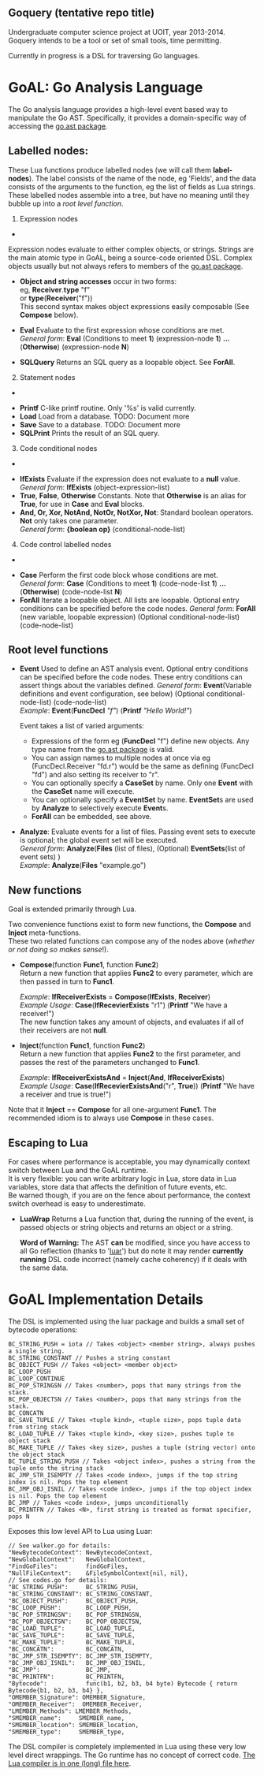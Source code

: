 Goquery (tentative repo title)
-
Undergraduate computer science project at UOIT, year 2013-2014.  
Goquery intends to be a tool or set of small tools, time permitting.

Currently in progress is a DSL for traversing Go languages.

GoAL: Go Analysis Language
=

The Go analysis language provides a high-level event based way to manipulate the Go AST. Specifically, it provides a domain-specific way of accessing the [go.ast package](http://golang.org/pkg/go/ast/).

Labelled nodes:
-
These Lua functions produce labelled nodes (we will call them **label-nodes**). The label consists of the name of the node, eg 'Fields', and the data consists of the arguments to the function, eg the list of fields as Lua strings. These labelled nodes assemble into a tree, but have no meaning until they bubble up into a *root level function*.


1) Expression nodes
-
Expression nodes evaluate to either complex objects, or strings. Strings are the main atomic type in GoAL, being a source-code oriented DSL. Complex objects usually but not always refers to members of the [go.ast package](http://golang.org/pkg/go/ast/).

+ **Object and string accesses** occur in two forms:  
    eg, **Receiver**.**type** "f"  
    or  **type**(**Receiver**("f"))  
    This second syntax makes object expressions easily composable (See **Compose** below).

+ **Eval** Evaluate to the first expression whose conditions are met.  
    *General form*: **Eval** (Conditions to meet **1**) (expression-node **1**) **...** (**Otherwise**) (expression-node **N**) 
+ **SQLQuery** Returns an SQL query as a loopable object. See **ForAll**.

2) Statement nodes
-
+ **Printf** C-like printf routine. Only '%s' is valid currently.
+ **Load** Load from a database. TODO: Document more
+ **Save** Save to a database. TODO: Document more
+ **SQLPrint** Prints the result of an SQL query.

3) Code conditional nodes
-
+ **IfExists** Evaluate if the expression does not evaluate to a **null** value.  
    *General form*: **IfExists** (object-expression-list)
+ **True**, **False**, **Otherwise** Constants. Note that **Otherwise** is an alias for **True**, for use in **Case** and **Eval** blocks.
+ **And, Or, Xor, NotAnd, NotOr, NotXor, Not**: Standard boolean operators. **Not** only takes one parameter.  
    *General form*: **{boolean op}** (conditional-node-list)

4) Code control labelled nodes
-
+ **Case** Perform the first code block whose conditions are met.  
    *General form*: **Case** (Conditions to meet **1**) (code-node-list **1**) **...** (**Otherwise**) (code-node-list **N**) 
+ **ForAll** Iterate a loopable object. All lists are loopable. Optional entry conditions can be specified before the code nodes.
    *General form*: **ForAll** (new variable, loopable expression) (Optional conditional-node-list) (code-node-list)



Root level functions
-
+ **Event** Used to define an AST analysis event. Optional entry conditions can be specified before the code nodes. These entry conditions can assert things about the variables defined.
    *General form*: **Event**(Variable definitions and event configuration, see below) (Optional conditional-node-list) (code-node-list)  
    *Example*: **Event**(**FuncDecl** *"f"*) (**Printf** *"Hello World!"*)

    Event takes a list of varied arguments:  
    
    + Expressions of the form eg (**FuncDecl** "f") define new objects. Any type name from the [go.ast package](http://golang.org/pkg/go/ast/) is valid.  
    + You can assign names to multiple nodes at once via eg (FuncDecl.Receiver "fd.r") would be the same as defining (FuncDecl "fd") and also setting its receiver to "r".
    + You can optionally specify a **CaseSet** by name. Only one **Event** with the **CaseSet** name will execute.
    + You can optionally specify a **EventSet** by name. **EventSet**s are used by **Analyze** to selectively execute **Event**s.
    + **ForAll** can be embedded, see above.

+ **Analyze**: Evaluate events for a list of files. Passing event sets to execute is optional; the global event set will be executed.  
    *General form*: **Analyze**(**Files** (list of files), (Optional) **EventSets**(list of event sets) )  
    *Example*: **Analyze**(**Files** "example.go")



New functions
-
Goal is extended primarily through Lua.  

Two convenience functions exist to form new functions, the **Compose** and **Inject** meta-functions.  
These two related functions can compose any of the nodes above (*whether or not doing so makes sense*!).

+ **Compose**(function **Func1**, function **Func2**)  
    Return a new function that applies **Func2** to every parameter, which are then passed in turn to **Func1**.  

    *Example*: **IfReceiverExists** = **Compose**(**IfExists**, **Receiver**)  
    *Example Usage*: **Case**(**IfRecevierExists** "r1") (**Printf** "We have a receiver!")  
    The new function takes any amount of objects, and evaluates if all of their receivers are not **null**.  

+ **Inject**(function **Func1**, function **Func2**)  
    Return a new function that applies **Func2** to the first parameter, and passes the rest of the parameters unchanged to **Func1**.

    *Example*: **IfReceiverExistsAnd** = **Inject**(**And**, **IfReceiverExists**)  
    *Example Usage*: **Case**(**IfRecevierExistsAnd**("r", **True**)) (**Printf** "We have a receiver and true is true!")

Note that it **Inject** == **Compose** for all one-argument **Func1**. The recommended idiom is to always use **Compose** in these cases.

Escaping to Lua
-
For cases where performance is acceptable, you may dynamically context switch between Lua and the GoAL runtime.  
It is very flexible: you can write arbitrary logic in Lua, store data in Lua variables, store data that affects the definition of future events, etc.  
Be warned though, if you are on the fence about performance, the context switch overhead is easy to underestimate.

+ **LuaWrap** Returns a Lua function that, during the running of the event, is passed objects or string objects and returns an object or a string.  

    **Word of Warning:** The AST **can** be modified, since you have access to all Go reflection (thanks to '[luar](https://github.com/stevedonovan/luar/)') but do note it may render **currently running** DSL code incorrect (namely cache coherency) if it deals with the same data.


GoAL Implementation Details
=

The DSL is implemented using the luar package and builds a small set of bytecode operations:

	BC_STRING_PUSH = iota // Takes <object> <member string>, always pushes a single string.
	BC_STRING_CONSTANT // Pushes a string constant
	BC_OBJECT_PUSH // Takes <object> <member object>
	BC_LOOP_PUSH
	BC_LOOP_CONTINUE
	BC_POP_STRINGSN // Takes <number>, pops that many strings from the stack.
	BC_POP_OBJECTSN // Takes <number>, pops that many strings from the stack.
	BC_CONCATN
	BC_SAVE_TUPLE // Takes <tuple kind>, <tuple size>, pops tuple data from string stack
	BC_LOAD_TUPLE // Takes <tuple kind>, <key size>, pushes tuple to object stack
	BC_MAKE_TUPLE // Takes <key size>, pushes a tuple (string vector) onto the object stack
	BC_TUPLE_STRING_PUSH // Takes <object index>, pushes a string from the tuple onto the string stack
	BC_JMP_STR_ISEMPTY // Takes <code index>, jumps if the top string index is nil. Pops the top element
	BC_JMP_OBJ_ISNIL // Takes <code index>, jumps if the top object index is nil. Pops the top element
	BC_JMP // Takes <code index>, jumps unconditionally
	BC_PRINTFN // Takes <N>, first string is treated as format specifier, pops N

Exposes this low level API to Lua using Luar:

	// See walker.go for details:
	"NewBytecodeContext": NewBytecodeContext,
	"NewGlobalContext":   NewGlobalContext,
	"FindGoFiles":        findGoFiles,
	"NullFileContext":    &FileSymbolContext{nil, nil},
	// See codes.go for details:
	"BC_STRING_PUSH":     BC_STRING_PUSH,
	"BC_STRING_CONSTANT": BC_STRING_CONSTANT,
	"BC_OBJECT_PUSH":     BC_OBJECT_PUSH,
	"BC_LOOP_PUSH":       BC_LOOP_PUSH,
	"BC_POP_STRINGSN":    BC_POP_STRINGSN,
	"BC_POP_OBJECTSN":    BC_POP_OBJECTSN,
	"BC_LOAD_TUPLE":      BC_LOAD_TUPLE,
	"BC_SAVE_TUPLE":      BC_SAVE_TUPLE,
	"BC_MAKE_TUPLE":      BC_MAKE_TUPLE,
	"BC_CONCATN":         BC_CONCATN,
	"BC_JMP_STR_ISEMPTY": BC_JMP_STR_ISEMPTY,
	"BC_JMP_OBJ_ISNIL":   BC_JMP_OBJ_ISNIL,
	"BC_JMP":             BC_JMP,
	"BC_PRINTFN":         BC_PRINTFN,
	"Bytecode":           func(b1, b2, b3, b4 byte) Bytecode { return Bytecode{b1, b2, b3, b4} },
	"OMEMBER_Signature": OMEMBER_Signature,
	"OMEMBER_Receiver":  OMEMBER_Receiver,
	"LMEMBER_Methods": LMEMBER_Methods,
	"SMEMBER_name":     SMEMBER_name,
	"SMEMBER_location": SMEMBER_location,
	"SMEMBER_type":     SMEMBER_type,

The DSL compiler is completely implemented in Lua using these very low level direct wrappings. The Go runtime has no concept of correct code. [The Lua compiler is in one (long) file here](https://github.com/ludamad/goquery/blob/master/src/goal/prelude.lua).
